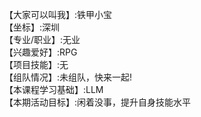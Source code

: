 【大家可以叫我】:铁甲小宝    
【坐标】:深圳     
【专业/职业】:无业     
【兴趣爱好】:RPG     
【项目技能】:无     
【组队情况】:未组队，快来一起!     
【本课程学习基础】:LLM     
【本期活动目标】:闲着没事，提升自身技能水平       
